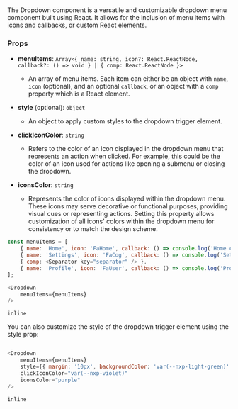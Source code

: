 # <Dropdown>

The Dropdown component is a versatile and customizable dropdown menu component built using React. It allows for the inclusion of menu items with icons and callbacks, or custom React elements.

### Props

- **menuItems**: `Array<{ name: string, icon?: React.ReactNode, callback?: () => void } | { comp: React.ReactNode }>`
  - An array of menu items. Each item can either be an object with `name`, `icon` (optional), and an optional `callback`, or an object with a `comp` property which is a React element.

- **style** (optional): `object`
  - An object to apply custom styles to the dropdown trigger element.

- **clickIconColor**: `string`
  - Refers to the color of an icon displayed in the dropdown menu that represents an action when clicked. For example, this could be the color of an icon used for actions like opening a submenu or closing the dropdown.

- **iconsColor**: `string`
  - Represents the color of icons displayed within the dropdown menu. These icons may serve decorative or functional purposes, providing visual cues or representing actions. Setting this property allows customization of all icons' colors within the dropdown menu for consistency or to match the design scheme.

```javascript
const menuItems = [
    { name: 'Home', icon: 'FaHome', callback: () => console.log('Home clicked') },
    { name: 'Settings', icon: 'FaCog', callback: () => console.log('Settings clicked') },
    { comp: <Separator key="separator" /> },
    { name: 'Profile', icon: 'FaUser', callback: () => console.log('Profile clicked') },
];

<Dropdown 
    menuItems={menuItems} 
/>
```

```inline```

You can also customize the style of the dropdown trigger element using the style prop:

```javascript

<Dropdown
    menuItems={menuItems}
    style={{ margin: '10px', backgroundColor: 'var(--nxp-light-green)' }}
    clickIconColor="var(--nxp-violet)"
    iconsColor="purple"
/>
```

```inline```
